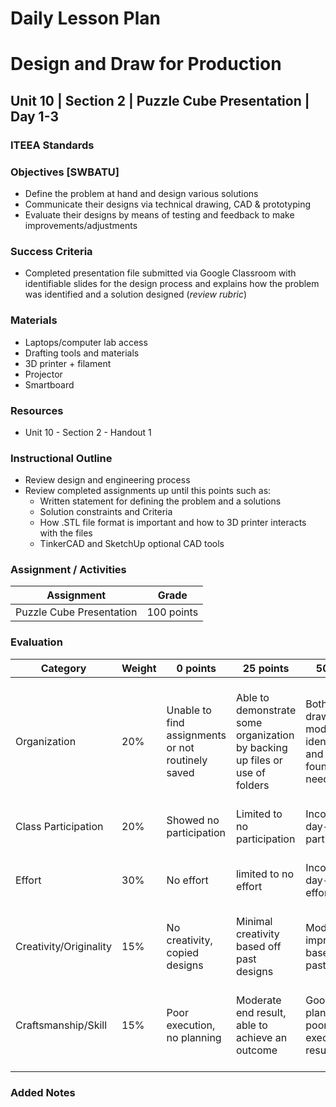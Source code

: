 # Daily Lesson Plan

# Design and Draw for Production

## Unit 10 | Section 2 | Puzzle Cube Presentation | Day 1-3

### ITEEA Standards

### Objectives [SWBATU]

- Define the problem at hand and design various solutions
- Communicate their designs via technical drawing, CAD & prototyping
- Evaluate their designs by means of testing and feedback to make improvements/adjustments

### Success Criteria

- Completed presentation file submitted via Google Classroom with identifiable slides for the design process and explains how the problem was identified and a solution designed (*review rubric*)

### Materials
- Laptops/computer lab access
- Drafting tools and materials
- 3D printer + filament
- Projector
- Smartboard

### Resources

- Unit 10 - Section 2 - Handout 1

### Instructional Outline

- Review design and engineering process
- Review completed assignments up until this points such as:
  - Written statement for defining the problem and a solutions
  - Solution constraints and Criteria
  - How .STL file format is important and how to 3D printer interacts with the files
  - TinkerCAD and SketchUp optional CAD tools

### Assignment / Activities

| Assignment  | Grade |
| ------------- | ------------- |
| Puzzle Cube Presentation  | 100 points |

### Evaluation
| Category | Weight | 0 points  | 25 points | 50 points | 75 points | 100 points |
| ------------- | ------------- | ------------- | ------------- | ------------- | ------------- | ------------- |
| Organization | 20% | Unable to find assignments or not routinely saved | Able to demonstrate some organization by backing up files or use of folders | Both drawings and models are identifiable and can be found if needed | All drawings are in a folder and models organized by folders in Google Drive | All drawings are in a folder labeled correctly and models organized by folders in Google Drive labeled correctly |
| Class Participation | 20% | Showed no participation | Limited to no participation | Inconsistent day-to-day participation | Participated only when needed  | Engaged daily and actively participated |
| Effort | 30% | No effort | limited to no effort | Inconsistent day-to-day effort | Showed effort only when needed or routinely directed | Continuous day-to-day effort with or without direction |
| Creativity/Originality | 15% | No creativity, copied designs | Minimal creativity based off past designs | Moderate improvements based off past designs | Complete overhaul of past or found designs | Completely new idea/design |
| Craftsmanship/Skill | 15% | Poor execution, no planning | Moderate end result, able to achieve an outcome | Good planning but poorly executed end result | Good planning and good end result although not what had been designed or communicated | Great planning & execution able to achieve what had been designed or communicated |

### Added Notes
